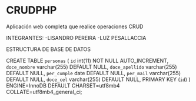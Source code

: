 # CRUDPHP
Aplicación web completa que realice operaciones CRUD 


INTEGRANTES:
-LISANDRO PEREIRA
-LUZ PESALLACCIA


ESTRUCTURA DE BASE DE DATOS

CREATE TABLE `personas` (
  `id` int(11) NOT NULL AUTO_INCREMENT,
  `doce_nombre` varchar(255) DEFAULT NULL,
  `doce_apellido` varchar(255) DEFAULT NULL,
  `per_cumple` date DEFAULT NULL,
  `per_mail` varchar(255) DEFAULT NULL,
  `doce_cel` varchar(255) DEFAULT NULL,
  PRIMARY KEY (`id`)
) ENGINE=InnoDB DEFAULT CHARSET=utf8mb4 COLLATE=utf8mb4_general_ci;


